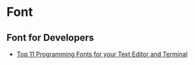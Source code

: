 # Font

## Font for Developers
* [Top 11 Programming Fonts for your Text Editor and Terminal](https://wesbos.com/programming-fonts/)
